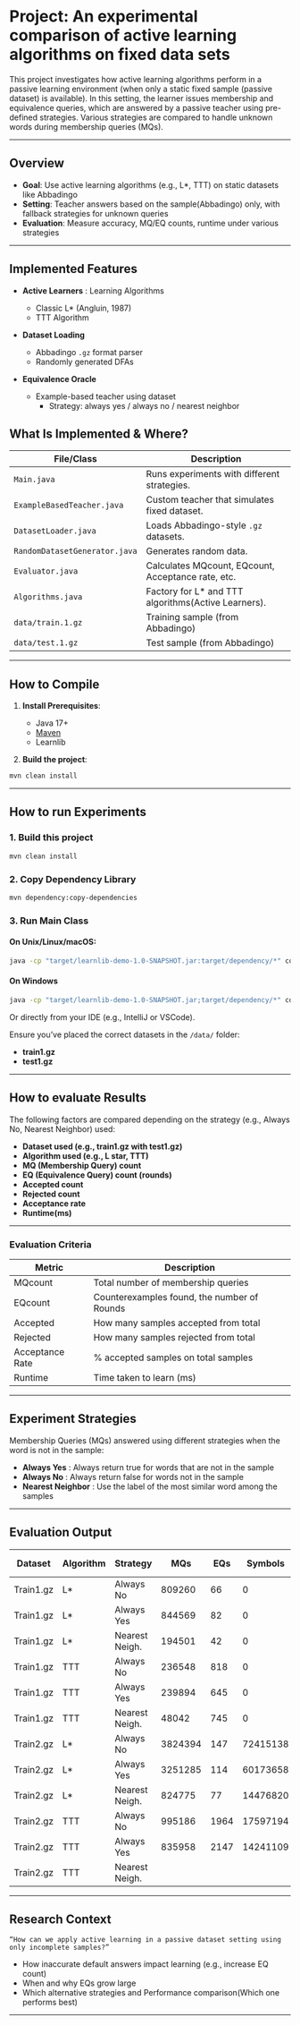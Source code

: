 # Project: An experimental comparison of active learning algorithms on fixed data sets

This project investigates how active learning algorithms perform in a passive learning environment (when only a static fixed sample (passive dataset) is available). In this setting, the learner issues membership and equivalence queries, which are answered by a passive teacher using pre-defined strategies. Various strategies are compared to handle unknown words during membership queries (MQs).

---


## Overview

- **Goal**: Use active learning algorithms (e.g., L*, TTT) on static datasets like Abbadingo
- **Setting**: Teacher answers based on the sample(Abbadingo) only, with fallback strategies for unknown queries
- **Evaluation**: Measure accuracy, MQ/EQ counts, runtime under various strategies

---

## Implemented Features

- **Active Learners** : Learning Algorithms
  - Classic L* (Angluin, 1987)
  - TTT Algorithm

- **Dataset Loading**
   - Abbadingo ```.gz``` format parser
   - Randomly generated DFAs
 
- **Equivalence Oracle**
   - Example-based teacher using dataset
      - Strategy: always yes / always no / nearest neighbor


## What Is Implemented & Where?

| File/Class                 | Description                                                  |
|----------------------------|--------------------------------------------------------------|
| `Main.java`                | Runs experiments with different strategies.                  |
| `ExampleBasedTeacher.java` | Custom teacher that simulates fixed dataset.               |
| `DatasetLoader.java`       | Loads Abbadingo-style `.gz` datasets.                        |
| `RandomDatasetGenerator.java` | Generates random data.                                    |
| `Evaluator.java`           | Calculates MQcount, EQcount, Acceptance rate, etc.
| `Algorithms.java`          | Factory for L* and TTT algorithms(Active Learners).          |
| `data/train.1.gz`          | Training sample (from Abbadingo)                             |
| `data/test.1.gz`           | Test sample (from Abbadingo)                                 |


---

## How to Compile

1. **Install Prerequisites**:
   - Java 17+
   - [Maven](https://maven.apache.org/)
   - Learnlib
   

2. **Build the project**:
```bash
mvn clean install

```
---

## How to run Experiments

### 1. Build this project
```bash
mvn clean install

```

### 2. Copy Dependency Library
```bash
mvn dependency:copy-dependencies
```

### 3. Run Main Class
#### On Unix/Linux/macOS:
```bash
java -cp "target/learnlib-demo-1.0-SNAPSHOT.jar:target/dependency/*" com.example.Main
```

#### On Windows
```bash
java -cp "target/learnlib-demo-1.0-SNAPSHOT.jar;target/dependency/*" com.example.Main
```

Or directly from your IDE (e.g., IntelliJ or VSCode).

Ensure you’ve placed the correct datasets in the ```/data/``` folder:

- **train1.gz**
- **test1.gz**

---
## How to evaluate Results

The following factors are compared depending on the strategy (e.g., Always No, Nearest Neighbor) used:

- **Dataset used (e.g., train1.gz with test1.gz)**
- **Algorithm used (e.g., L star, TTT)**
- **MQ (Membership Query) count**
- **EQ (Equivalence Query) count (rounds)**
- **Accepted count**
- **Rejected count**
- **Acceptance rate**
- **Runtime(ms)**
---
### Evaluation Criteria

| Metric | Description |
| ----------- | ----------- |
| MQcount | Total number of membership queries |
| EQcount | Counterexamples found, the number of Rounds |
| Accepted | How many samples accepted from total |
| Rejected | How many samples rejected from total |
| Acceptance Rate | % accepted samples on total samples |
| Runtime | Time taken to learn (ms) |
---
## Experiment Strategies

Membership Queries (MQs) answered using different strategies when the word is not in the sample:

-  **Always Yes** : Always return true for words that are not in the sample
-  **Always No** : Always return false for words not in the sample
-  **Nearest Neighbor** : Use the label of the most similar word among the samples
---
## Evaluation Output

| Dataset | Algorithm | Strategy       | MQs     | EQs | Symbols | accepted  | rejected | Acceptance Rate | Runtime(ms) |
|-----------|-----------|----------------|---------|-----|----------|----------|---------------| ---------------|  ---------------|
|Train1.gz  | L*        | Always No      | 809260  | 66  | 0  | 0        | 1800          | 0% ||
|Train1.gz  | L*        | Always Yes     |  844569  | 82 | 0  | 1800      |  0            | 100%    ||
|Train1.gz  | L*        | Nearest Neigh. | 194501  | 42  | 0 | 1074      | 726          | 59,67% ||
|Train1.gz| TTT       | Always No       | 236548  | 818  | 0 | 2        | 1798          | 0,11% ||
|Train1.gz| TTT       | Always Yes     |  239894   | 645 | 0  |   1796      | 4              |  99,78%       ||
|Train1.gz| TTT       | Nearest Neigh. | 48042  | 745    | 0 | 1072          | 728          | 59,56% ||
|Train2.gz| L*        | Always No       |  3824394   | 147 | 72415138  |    0     |    1000          |   0%      |6302108 ms|
|Train2.gz| L*        | Always Yes     | 3251285    | 114 | 60173658  |     1800    |       0       |  100%       |1312275 ms|
|Train2.gz| L*        | Nearest Neigh. |  824775 | 77   | 14476820 |  849       |     951      | 47,17% |1422479 ms|
|Train2.gz| TTT        | Always No       | 995186    |1964  | 17597194  | 2        |   1798          | 0,11%       |640471 ms|
|Train2.gz| TTT       | Always Yes     | 835958    | 2147 | 14241109  |     1799    |       1       |  99,94%       |378187 ms|
|Train2.gz| TTT       | Nearest Neigh. |     |  |   |         |             |        ||
---

## Research Context

```“How can we apply active learning in a passive dataset setting using only incomplete samples?”```

- How inaccurate default answers impact learning (e.g., increase EQ count)
- When and why EQs grow large
- Which alternative strategies and Performance comparison(Which one performs best)

---




